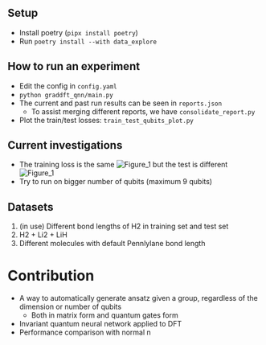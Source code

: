 ## Setup
- Install poetry (`pipx install poetry`)
- Run `poetry install --with data_explore`
## How to run an experiment
- Edit the config in `config.yaml`
- `python graddft_qnn/main.py`
- The current and past run results can be seen in `reports.json`
  - To assist merging different reports, we have `consolidate_report.py`   
- Plot the train/test losses: `train_test_qubits_plot.py`
## Current investigations
- The training loss is the same
![Figure_1](https://github.com/user-attachments/assets/293b1e7f-c87e-4195-9fe9-c2568f316ec6)
but the test is different
![Figure_1](https://github.com/user-attachments/assets/a23bd026-8860-4b59-b17a-9b3ac6a7a92e)
- Try to run on bigger number of qubits (maximum 9 qubits)

## Datasets
1. (in use) Different bond lengths of H2 in training set and test set
2. H2 + Li2 + LiH
3. Different molecules with default Pennlylane bond length

# Contribution

- A way to automatically generate ansatz given a group, regardless of the dimension or number of qubits
  - Both in matrix form and quantum gates form
- Invariant quantum neural network applied to DFT
- Performance comparison with normal n
